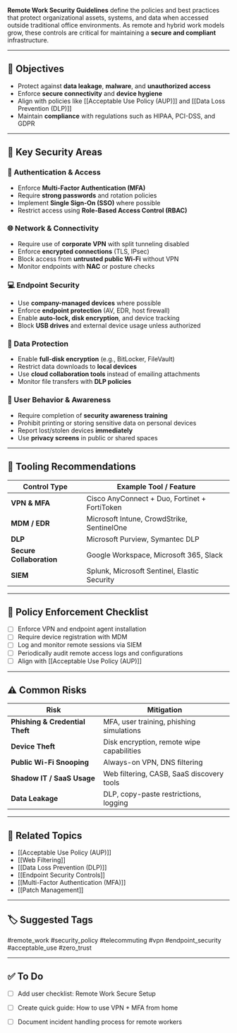 **Remote Work Security Guidelines** define the policies and best practices that protect organizational assets, systems, and data when accessed outside traditional office environments. As remote and hybrid work models grow, these controls are critical for maintaining a **secure and compliant** infrastructure.

---

## 🎯 Objectives

- Protect against **data leakage**, **malware**, and **unauthorized access**
- Enforce **secure connectivity** and **device hygiene**
- Align with policies like [[Acceptable Use Policy (AUP)]] and [[Data Loss Prevention (DLP)]]
- Maintain **compliance** with regulations such as HIPAA, PCI-DSS, and GDPR

---

## 🧱 Key Security Areas

### 🔐 Authentication & Access

- Enforce **Multi-Factor Authentication (MFA)**
- Require **strong passwords** and rotation policies
- Implement **Single Sign-On (SSO)** where possible
- Restrict access using **Role-Based Access Control (RBAC)**

### 🌐 Network & Connectivity

- Require use of **corporate VPN** with split tunneling disabled
- Enforce **encrypted connections** (TLS, IPsec)
- Block access from **untrusted public Wi-Fi** without VPN
- Monitor endpoints with **NAC** or posture checks

### 💻 Endpoint Security

- Use **company-managed devices** where possible
- Enforce **endpoint protection** (AV, EDR, host firewall)
- Enable **auto-lock, disk encryption**, and device tracking
- Block **USB drives** and external device usage unless authorized

### 📁 Data Protection

- Enable **full-disk encryption** (e.g., BitLocker, FileVault)
- Restrict data downloads to **local devices**
- Use **cloud collaboration tools** instead of emailing attachments
- Monitor file transfers with **DLP policies**

### 🧾 User Behavior & Awareness

- Require completion of **security awareness training**
- Prohibit printing or storing sensitive data on personal devices
- Report lost/stolen devices **immediately**
- Use **privacy screens** in public or shared spaces

---

## 🧰 Tooling Recommendations

| Control Type         | Example Tool / Feature                        |
|----------------------|-----------------------------------------------|
| **VPN & MFA**        | Cisco AnyConnect + Duo, Fortinet + FortiToken |
| **MDM / EDR**        | Microsoft Intune, CrowdStrike, SentinelOne    |
| **DLP**              | Microsoft Purview, Symantec DLP               |
| **Secure Collaboration**| Google Workspace, Microsoft 365, Slack     |
| **SIEM**             | Splunk, Microsoft Sentinel, Elastic Security  |

---

## 📄 Policy Enforcement Checklist

- [ ] Enforce VPN and endpoint agent installation
- [ ] Require device registration with MDM
- [ ] Log and monitor remote sessions via SIEM
- [ ] Periodically audit remote access logs and configurations
- [ ] Align with [[Acceptable Use Policy (AUP)]]

---

## ⚠️ Common Risks

| Risk                        | Mitigation                                      |
|-----------------------------|--------------------------------------------------|
| **Phishing & Credential Theft** | MFA, user training, phishing simulations      |
| **Device Theft**            | Disk encryption, remote wipe capabilities        |
| **Public Wi-Fi Snooping**   | Always-on VPN, DNS filtering                     |
| **Shadow IT / SaaS Usage**  | Web filtering, CASB, SaaS discovery tools        |
| **Data Leakage**            | DLP, copy-paste restrictions, logging            |

---

## 🧠 Related Topics

- [[Acceptable Use Policy (AUP)]]
- [[Web Filtering]]
- [[Data Loss Prevention (DLP)]]
- [[Endpoint Security Controls]]
- [[Multi-Factor Authentication (MFA)]]
- [[Patch Management]]

---

## 🏷 Suggested Tags

#remote_work #security_policy #telecommuting #vpn #endpoint_security #acceptable_use #zero_trust

---

## ✅ To Do

- [ ] Add user checklist: Remote Work Secure Setup
- [ ] Create quick guide: How to use VPN + MFA from home
- [ ] Document incident handling process for remote workers

